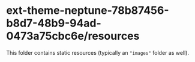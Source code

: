 # ext-theme-neptune-78b87456-b8d7-48b9-94ad-0473a75cbc6e/resources

This folder contains static resources (typically an `"images"` folder as well).
